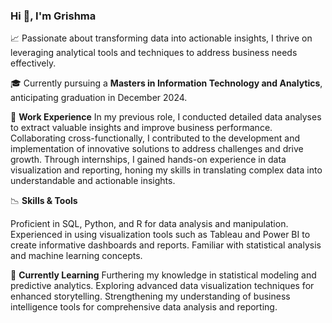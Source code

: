 ### Hi 👋, I'm Grishma

📈  Passionate about transforming data into actionable insights, I thrive on leveraging analytical tools and techniques to address business needs effectively.

🎓 Currently pursuing a **Masters in Information Technology and Analytics**, anticipating graduation in December 2024.

💼 **Work Experience**
In my previous role, I conducted detailed data analyses to extract valuable insights and improve business performance. Collaborating cross-functionally, I contributed to the development and implementation of innovative solutions to address challenges and drive growth. Through internships, I gained hands-on experience in data visualization and reporting, honing my skills in translating complex data into understandable and actionable insights.

📉 **Skills & Tools**

Proficient in SQL, Python, and R for data analysis and manipulation. Experienced in using visualization tools such as Tableau and Power BI to create informative dashboards and reports. Familiar with statistical analysis and machine learning concepts.

📘 **Currently Learning**
Furthering my knowledge in statistical modeling and predictive analytics.
Exploring advanced data visualization techniques for enhanced storytelling.
Strengthening my understanding of business intelligence tools for comprehensive data analysis and reporting.
<!--
**gpatil745/gpatil745** is a ✨ _special_ ✨ repository because its `README.md` (this file) appears on your GitHub profile.


-->
